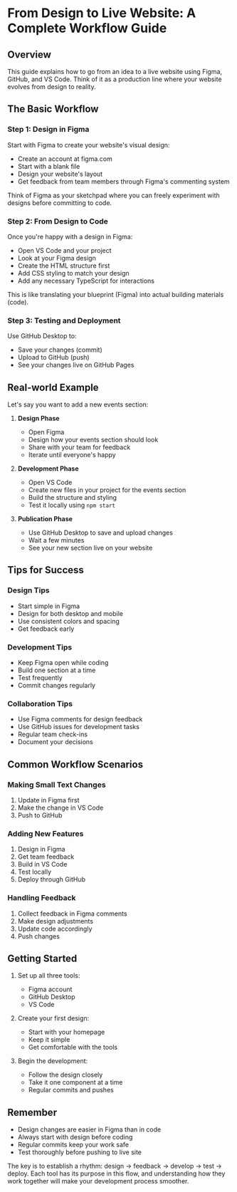 # From Design to Live Website: A Complete Workflow Guide

## Overview
This guide explains how to go from an idea to a live website using Figma, GitHub, and VS Code. Think of it as a production line where your website evolves from design to reality.

## The Basic Workflow

### Step 1: Design in Figma
Start with Figma to create your website's visual design:
- Create an account at figma.com
- Start with a blank file
- Design your website's layout
- Get feedback from team members through Figma's commenting system

Think of Figma as your sketchpad where you can freely experiment with designs before committing to code.

### Step 2: From Design to Code
Once you're happy with a design in Figma:
- Open VS Code and your project
- Look at your Figma design
- Create the HTML structure first
- Add CSS styling to match your design
- Add any necessary TypeScript for interactions

This is like translating your blueprint (Figma) into actual building materials (code).

### Step 3: Testing and Deployment
Use GitHub Desktop to:
- Save your changes (commit)
- Upload to GitHub (push)
- See your changes live on GitHub Pages

## Real-world Example

Let's say you want to add a new events section:

1. **Design Phase**
   - Open Figma
   - Design how your events section should look
   - Share with your team for feedback
   - Iterate until everyone's happy

2. **Development Phase**
   - Open VS Code
   - Create new files in your project for the events section
   - Build the structure and styling
   - Test it locally using `npm start`

3. **Publication Phase**
   - Use GitHub Desktop to save and upload changes
   - Wait a few minutes
   - See your new section live on your website

## Tips for Success

### Design Tips
- Start simple in Figma
- Design for both desktop and mobile
- Use consistent colors and spacing
- Get feedback early

### Development Tips
- Keep Figma open while coding
- Build one section at a time
- Test frequently
- Commit changes regularly

### Collaboration Tips
- Use Figma comments for design feedback
- Use GitHub issues for development tasks
- Regular team check-ins
- Document your decisions

## Common Workflow Scenarios

### Making Small Text Changes
1. Update in Figma first
2. Make the change in VS Code
3. Push to GitHub

### Adding New Features
1. Design in Figma
2. Get team feedback
3. Build in VS Code
4. Test locally
5. Deploy through GitHub

### Handling Feedback
1. Collect feedback in Figma comments
2. Make design adjustments
3. Update code accordingly
4. Push changes

## Getting Started

1. Set up all three tools:
   - Figma account
   - GitHub Desktop
   - VS Code

2. Create your first design:
   - Start with your homepage
   - Keep it simple
   - Get comfortable with the tools

3. Begin the development:
   - Follow the design closely
   - Take it one component at a time
   - Regular commits and pushes

## Remember
- Design changes are easier in Figma than in code
- Always start with design before coding
- Regular commits keep your work safe
- Test thoroughly before pushing to live site

The key is to establish a rhythm: design → feedback → develop → test → deploy. Each tool has its purpose in this flow, and understanding how they work together will make your development process smoother.